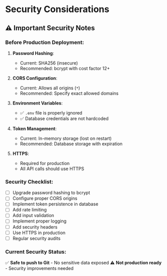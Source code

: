 # Security Considerations

## ⚠️ Important Security Notes

### Before Production Deployment:

1. **Password Hashing**: 
   - Current: SHA256 (insecure)
   - Recommended: bcrypt with cost factor 12+

2. **CORS Configuration**:
   - Current: Allows all origins (`*`)
   - Recommended: Specify exact allowed domains

3. **Environment Variables**:
   - ✅ `.env` file is properly ignored
   - ✅ Database credentials are not hardcoded

4. **Token Management**:
   - Current: In-memory storage (lost on restart)
   - Recommended: Database storage with expiration

5. **HTTPS**:
   - Required for production
   - All API calls should use HTTPS

### Security Checklist:

- [ ] Upgrade password hashing to bcrypt
- [ ] Configure proper CORS origins
- [ ] Implement token persistence in database
- [ ] Add rate limiting
- [ ] Add input validation
- [ ] Implement proper logging
- [ ] Add security headers
- [ ] Use HTTPS in production
- [ ] Regular security audits

### Current Security Status:

✅ **Safe to push to Git** - No sensitive data exposed
⚠️ **Not production ready** - Security improvements needed 
